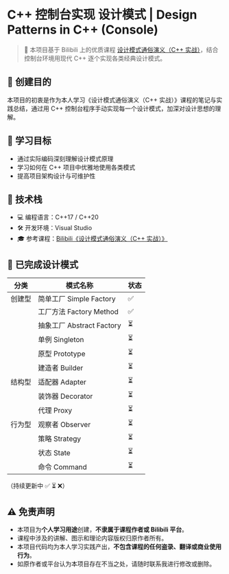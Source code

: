 # C++ 控制台实现 设计模式 | Design Patterns in C++ (Console)

> 🎥 本项目基于 Bilibili 上的优质课程 [设计模式通俗演义（C++ 实战）](https://www.bilibili.com/cheese/play/ss154905368)，结合控制台环境用现代 C++ 逐个实现各类经典设计模式。

## 🧭 创建目的

本项目的初衷是作为本人学习《设计模式通俗演义（C++ 实战）》课程的笔记与实践总结，通过用 C++ 控制台程序手动实现每一个设计模式，加深对设计思想的理解。

## 🎯 学习目标

* 通过实际编码深刻理解设计模式原理
* 学习如何在 C++ 项目中优雅地使用各类模式
* 提高项目架构设计与可维护性

## 🔧 技术栈

- 💻 编程语言：C++17 / C++20
- 🛠 开发环境：Visual Studio
- 🎓 参考课程：[Bilibili《设计模式通俗演义（C++ 实战）》](https://www.bilibili.com/cheese/play/ss154905368)

## 🧠 已完成设计模式

| 分类   | 模式名称                  | 状态 |
| ------ | ------------------------- | ---- |
| 创建型 | 简单工厂 Simple Factory   | ✅    |
|        | 工厂方法 Factory Method   | ✅    |
|        | 抽象工厂 Abstract Factory | ⏳    |
|        | 单例 Singleton            | ⏳    |
|        | 原型 Prototype            | ⏳    |
|        | 建造者 Builder            | ⏳    |
| 结构型 | 适配器 Adapter            | ⏳    |
|        | 装饰器 Decorator          | ⏳    |
|        | 代理 Proxy                | ⏳    |
| 行为型 | 观察者 Observer           | ⏳    |
|        | 策略 Strategy             | ⏳    |
|        | 状态 State                | ⏳    |
|        | 命令 Command              | ⏳    |

（持续更新中 ✅ ⏳ ❌）

## ⚠️ 免责声明

- 本项目为**个人学习用途**创建，**不隶属于课程作者或 Bilibili 平台**。
- 课程中涉及的讲解、图示和理论内容版权归原作者所有。
- 本项目代码均为本人学习实践产出，**不包含课程的任何盗录、翻译或商业使用行为**。
- 如原作者或平台认为本项目存在不当之处，请随时联系我进行修改或删除。